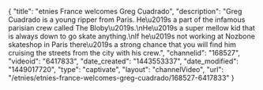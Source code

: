 {
    "title": "etnies France welcomes Greg Cuadrado",
    "description": "Greg Cuadrado is a young ripper from Paris. He\u2019s a part of the infamous parisian crew called The Bloby\u2019s.\nHe\u2019s a super mellow kid that is always down to go skate anything.\nIf he\u2019s not working at Nozbone skateshop in Paris there\u2019s a strong chance that you will find him cruising the streets from the city with his crew.",
    "channelid": "168527",
    "videoid": "6417833",
    "date_created": "1443553337",
    "date_modified": "1449017720",
    "type": "captivate",
    "layout": "channelVideo",
    "url": "\/etnies\/etnies-france-welcomes-greg-cuadrado\/168527-6417833"
}
